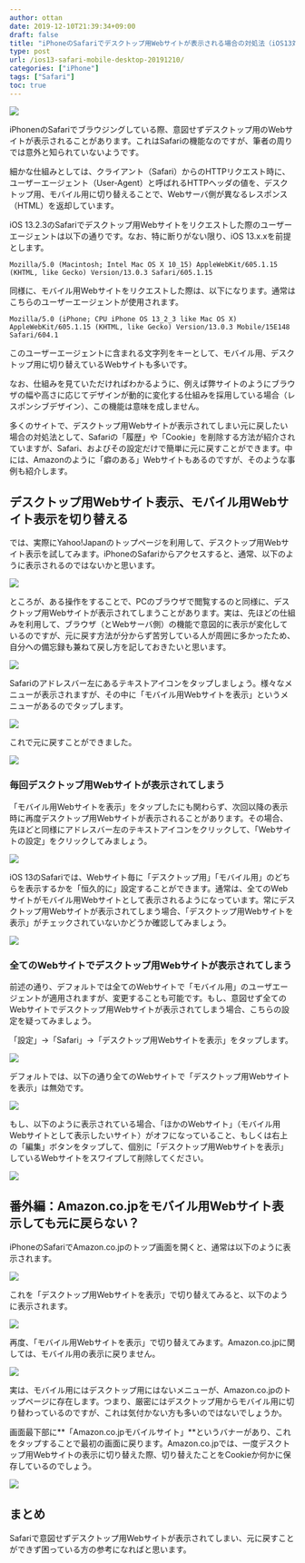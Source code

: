 ```yaml
---
author: ottan
date: 2019-12-10T21:39:34+09:00
draft: false
title: "iPhoneのSafariでデスクトップ用Webサイトが表示される場合の対処法（iOS13対応版）"
type: post
url: /ios13-safari-mobile-desktop-20191210/
categories: ["iPhone"]
tags: ["Safari"]
toc: true
---
```


![](/uploads/2019/12/191205-b3710ba2c519dee0.jpg)

iPhonenのSafariでブラウジングしている際、意図せずデスクトップ用のWebサイトが表示されることがあります。これはSafariの機能なのですが、筆者の周りでは意外と知られていないようです。

細かな仕組みとしては、クライアント（Safari）からのHTTPリクエスト時に、ユーザーエージェント（User-Agent）と呼ばれるHTTPヘッダの値を、デスクトップ用、モバイル用に切り替えることで、Webサーバ側が異なるレスポンス（HTML）を返却しています。

iOS 13.2.3のSafariでデスクトップ用Webサイトをリクエストした際のユーザーエージェントは以下の通りです。なお、特に断りがない限り、iOS 13.x.xを前提とします。

```デスクトップ
Mozilla/5.0 (Macintosh; Intel Mac OS X 10_15) AppleWebKit/605.1.15 (KHTML, like Gecko) Version/13.0.3 Safari/605.1.15
```

同様に、モバイル用Webサイトをリクエストした際は、以下になります。通常はこちらのユーザーエージェントが使用されます。

```モバイル
Mozilla/5.0 (iPhone; CPU iPhone OS 13_2_3 like Mac OS X) AppleWebKit/605.1.15 (KHTML, like Gecko) Version/13.0.3 Mobile/15E148 Safari/604.1
```

このユーザーエージェントに含まれる文字列をキーとして、モバイル用、デスクトップ用に切り替えているWebサイトも多いです。

なお、仕組みを見ていただければわかるように、例えば弊サイトのようにブラウザの幅や高さに応じてデザインが動的に変化する仕組みを採用している場合（レスポンシブデザイン）、この機能は意味を成しません。

多くのサイトで、デスクトップ用Webサイトが表示されてしまい元に戻したい場合の対処法として、Safariの「履歴」や「Cookie」を削除する方法が紹介されていますが、Safari、およびその設定だけで簡単に元に戻すことができます。中には、Amazonのように「癖のある」Webサイトもあるのですが、そのような事例も紹介します。

## デスクトップ用Webサイト表示、モバイル用Webサイト表示を切り替える

では、実際にYahoo!Japanのトップページを利用して、デスクトップ用Webサイト表示を試してみます。iPhoneのSafariからアクセスすると、通常、以下のように表示されるのではないかと思います。

![](/uploads/2019/12/191205-93ca66660ec4157d.png)

ところが、ある操作をすることで、PCのブラウザで閲覧するのと同様に、デスクトップ用Webサイトが表示されてしまうことがあります。実は、先ほどの仕組みを利用して、ブラウザ（とWebサーバ側）の機能で意図的に表示が変化しているのですが、元に戻す方法が分からず苦労している人が周囲に多かったため、自分への備忘録も兼ねて戻し方を記しておきたいと思います。

![](/uploads/2019/12/191205-73b67dfaf5d0c7d5.png)

Safariのアドレスバー左にあるテキストアイコンをタップしましょう。様々なメニューが表示されますが、その中に「モバイル用Webサイトを表示」というメニューがあるのでタップします。

![](/uploads/2019/12/191205-3519ebcbdb368a1c.png)

これで元に戻すことができました。

![](/uploads/2019/12/191205-93ca66660ec4157d.png)

### 毎回デスクトップ用Webサイトが表示されてしまう

「モバイル用Webサイトを表示」をタップしたにも関わらず、次回以降の表示時に再度デスクトップ用Webサイトが表示されることがあります。その場合、先ほどと同様にアドレスバー左のテキストアイコンをクリックして、「Webサイトの設定」をクリックしてみましょう。

![](/uploads/2019/12/191205-33833745142fc27f.png)

iOS 13のSafariでは、Webサイト毎に「デスクトップ用」「モバイル用」のどちらを表示するかを「恒久的に」設定することができます。通常は、全てのWebサイトがモバイル用Webサイトとして表示されるようになっています。常にデスクトップ用Webサイトが表示されてしまう場合、「デスクトップ用Webサイトを表示」がチェックされていないかどうか確認してみましょう。

![](/uploads/2019/12/191205-e5e57cd60c1faa1c.png)

### 全てのWebサイトでデスクトップ用Webサイトが表示されてしまう

前述の通り、デフォルトでは全てのWebサイトで「モバイル用」のユーザエージェントが適用されますが、変更することも可能です。もし、意図せず全てのWebサイトでデスクトップ用Webサイトが表示されてしまう場合、こちらの設定を疑ってみましょう。

「設定」→「Safari」→「デスクトップ用Webサイトを表示」をタップします。

![](/uploads/2019/12/191205-e4f7923c5d2337e3.png)

デフォルトでは、以下の通り全てのWebサイトで「デスクトップ用Webサイトを表示」は無効です。

![](/uploads/2019/12/191205-414600a7d781056d.png)

もし、以下のように表示されている場合、「ほかのWebサイト」（モバイル用Webサイトとして表示したいサイト）がオフになっていること、もしくは右上の「編集」ボタンをタップして、個別に「デスクトップ用Webサイトを表示」しているWebサイトをスワイプして削除してください。

![](/uploads/2019/12/191205-f98f6fd7cd01c784.png)

## 番外編：Amazon.co.jpをモバイル用Webサイト表示しても元に戻らない？

iPhoneのSafariでAmazon.co.jpのトップ画面を開くと、通常は以下のように表示されます。

![](/uploads/2019/12/191205-4d5fe545007264c3.png)

これを「デスクトップ用Webサイトを表示」で切り替えてみると、以下のように表示されます。

![](/uploads/2019/12/191205-454c91b3bd5f342e.png)

再度、「モバイル用Webサイトを表示」で切り替えてみます。Amazon.co.jpに関しては、モバイル用の表示に戻りません。

![](/uploads/2019/12/191205-9a28c30306b496a4.png)

実は、モバイル用にはデスクトップ用にはないメニューが、Amazon.co.jpのトップページに存在します。つまり、厳密にはデスクトップ用からモバイル用に切り替わっているのですが、これは気付かない方も多いのではないでしょうか。

画面最下部に**「Amazon.co.jpモバイルサイト」**というバナーがあり、これをタップすることで最初の画面に戻ります。Amazon.co.jpでは、一度デスクトップ用Webサイトの表示に切り替えた際、切り替えたことをCookieか何かに保存しているのでしょう。

![](/uploads/2019/12/191205-ce5567c91f5c4aec.png)

## まとめ

Safariで意図せずデスクトップ用Webサイトが表示されてしまい、元に戻すことができず困っている方の参考になればと思います。
